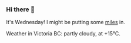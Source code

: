 ### Hi there :wave:

It's Wednesday! I might be putting some [miles](https://www.strava.com/athletes/889963) in.

Weather in Victoria BC: partly cloudy, at +15°C.
